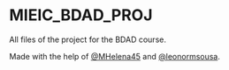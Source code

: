 # MIEIC_BDAD_PROJ
All files of the project for the BDAD course.

Made with the help of [@MHelena45](https://github.com/MHelena45) and [@leonormsousa](https://github.com/leonormsousa).
